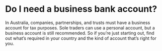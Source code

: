 # Do I need a business bank account?

In Australia, companies, partnerships, and trusts must have a business account for tax purposes. Sole traders can use a personal account, but a business account is still recommended. So if you’re just starting out, find out what’s required in your country and the kind of account that’s right for you.
